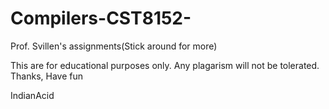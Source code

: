 # Compilers-CST8152-
Prof. Svillen's assignments(Stick around for more)


This are for educational purposes only.
Any plagarism will not be tolerated.
Thanks,
Have fun

IndianAcid
